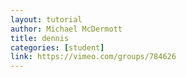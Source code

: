 ```yaml
---
layout: tutorial
author: Michael McDermott
title: dennis
categories: [student]
link: https://vimeo.com/groups/784626
---
```

